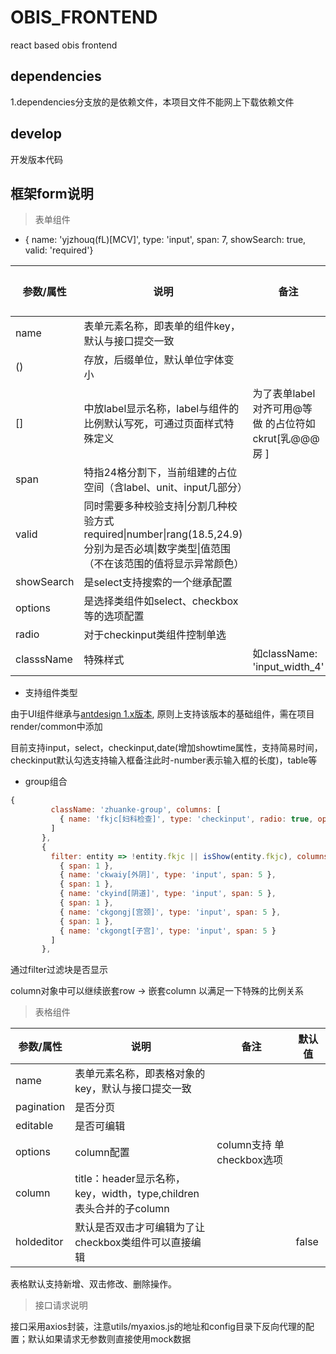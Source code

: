# OBIS_FRONTEND
react based obis frontend 

## dependencies
1.dependencies分支放的是依赖文件，本项目文件不能网上下载依赖文件

## develop 
开发版本代码

## 框架form说明
>表单组件

- { name: 'yjzhouq(fL)[MCV]',  type: 'input', span: 7, showSearch: true,  valid: 'required'}

|参数/属性|说明|备注|默认值|
| --- | --- | --- | ---| 
| name| 表单元素名称，即表单的组件key，默认与接口提交一致|  | 
|()|存放，后缀单位，默认单位字体变小|  | 
|[]|中放label显示名称，label与组件的比例默认写死，可通过页面样式特殊定义|为了表单label对齐可用@等做&nbsp;的占位符如ckrut[乳@@@房 ]|
|span|特指24格分割下，当前组建的占位空间（含label、unit、input几部分）|
|valid|同时需要多种校验支持&#124;分割几种校验方式 required&#124;number&#124;rang(18.5,24.9)  分别为是否必填&#124;数字类型&#124;值范围（不在该范围的值将显示异常颜色）||无
|showSearch|是select支持搜索的一个继承配置|
|options|是选择类组件如select、checkbox等的选项配置|
|radio|对于checkinput类组件控制单选|
|classsName|特殊样式|如className: 'input_width_4'|

- 支持组件类型

由于UI组件继承与[antdesign 1.x版本](https://1x.ant.design/components), 原则上支持该版本的基础组件，需在项目render/common中添加

目前支持input，select，checkinput,date(增加showtime属性，支持简易时间，checkinput默认勾选支持输入框备注此时-number表示输入框的长度)，table等

- group组合
 ``` javascript
{
          className: 'zhuanke-group', columns: [
            { name: 'fkjc[妇科检查]', type: 'checkinput', radio: true, options: baseData.wjjOptions, span: 8 }
          ]
        },
        {
          filter: entity => !entity.fkjc || isShow(entity.fkjc), columns: [
            { span: 1 },
            { name: 'ckwaiy[外阴]', type: 'input', span: 5 },
            { span: 1 },
            { name: 'ckyind[阴道]', type: 'input', span: 5 },
            { span: 1 },
            { name: 'ckgongj[宫颈]', type: 'input', span: 5 },
            { span: 1 },
            { name: 'ckgongt[子宫]', type: 'input', span: 5 }
          ]
        },
 ```
 
 通过filter过滤块是否显示
 
 column对象中可以继续嵌套row -> 嵌套column 以满足一下特殊的比例关系
>表格组件

|参数/属性|说明|备注|默认值|
| --- | --- | --- | ---| 
|name| 表单元素名称，即表格对象的key，默认与接口提交一致|  | 
|pagination|是否分页|  | 
|editable|是否可编辑|  |
|options| column配置|column支持 单checkbox选项
|column|title：header显示名称，key，width，type,children表头合并的子column|
|holdeditor|默认是否双击才可编辑为了让checkbox类组件可以直接编辑||false

表格默认支持新增、双击修改、删除操作。

>接口请求说明

接口采用axios封装，注意utils/myaxios.js的地址和config目录下反向代理的配置；默认如果请求无参数则直接使用mock数据
